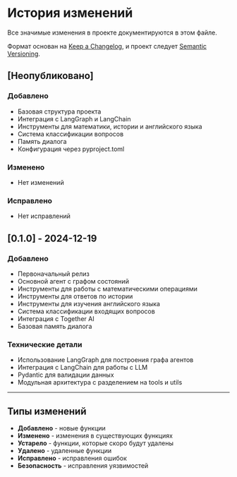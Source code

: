 # История изменений

Все значимые изменения в проекте документируются в этом файле.

Формат основан на [Keep a Changelog](https://keepachangelog.com/ru/1.0.0/),
и проект следует [Semantic Versioning](https://semver.org/lang/ru/).

## [Неопубликовано]

### Добавлено
- Базовая структура проекта
- Интеграция с LangGraph и LangChain
- Инструменты для математики, истории и английского языка
- Система классификации вопросов
- Память диалога
- Конфигурация через pyproject.toml

### Изменено
- Нет изменений

### Исправлено
- Нет исправлений

## [0.1.0] - 2024-12-19

### Добавлено
- Первоначальный релиз
- Основной агент с графом состояний
- Инструменты для работы с математическими операциями
- Инструменты для ответов по истории
- Инструменты для изучения английского языка
- Система классификации входящих вопросов
- Интеграция с Together AI
- Базовая память диалога

### Технические детали
- Использование LangGraph для построения графа агентов
- Интеграция с LangChain для работы с LLM
- Pydantic для валидации данных
- Модульная архитектура с разделением на tools и utils

---

## Типы изменений

- **Добавлено** - новые функции
- **Изменено** - изменения в существующих функциях
- **Устарело** - функции, которые скоро будут удалены
- **Удалено** - удаленные функции
- **Исправлено** - исправления ошибок
- **Безопасность** - исправления уязвимостей

